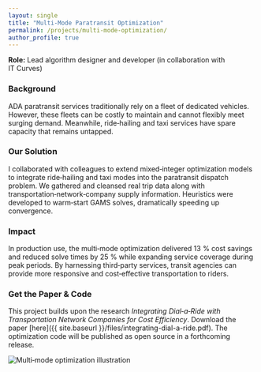 ```yaml
---
layout: single
title: "Multi‑Mode Paratransit Optimization"
permalink: /projects/multi-mode-optimization/
author_profile: true
---
```



**Role:** Lead algorithm designer and developer (in collaboration with IT Curves)

### Background

ADA paratransit services traditionally rely on a fleet of dedicated vehicles.  However, these fleets can be costly to maintain and cannot flexibly meet surging demand.  Meanwhile, ride‑hailing and taxi services have spare capacity that remains untapped.

### Our Solution

I collaborated with colleagues to extend mixed‑integer optimization models to integrate ride‑hailing and taxi modes into the paratransit dispatch problem.  We gathered and cleansed real trip data along with transportation‑network‑company supply information.  Heuristics were developed to warm‑start GAMS solves, dramatically speeding up convergence.

### Impact

In production use, the multi‑mode optimization delivered 13 % cost savings and reduced solve times by 25 % while expanding service coverage during peak periods.  By harnessing third‑party services, transit agencies can provide more responsive and cost‑effective transportation to riders.

### Get the Paper & Code

This project builds upon the research *Integrating Dial‑a‑Ride with Transportation Network Companies for Cost Efficiency*.  Download the paper [here]({{ site.baseurl }}/files/integrating-dial-a-ride.pdf).  The optimization code will be published as open source in a forthcoming release.

<p><img src="{{ site.baseurl }}/assets/img/project-multi-mode.png" alt="Multi‑mode optimization illustration" style="max-width:100%; height:auto;" /></p>
